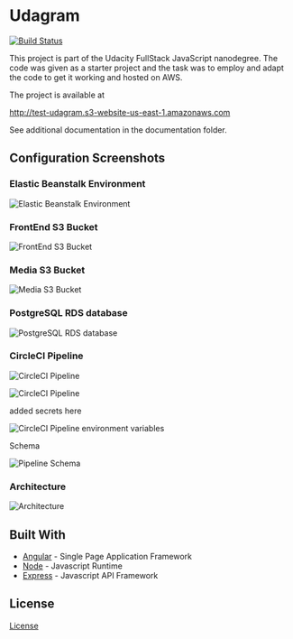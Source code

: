 # Udagram
[![Build Status](https://circleci.com/gh/iahmediibrahim/udacity-udagram-circleci.svg?style=svg)](https://circleci.com/github/iahmediibrahim/udacity-udagram-circleci)

This project is part of the Udacity FullStack JavaScript nanodegree. The code was given as a starter project and the task was to employ and adapt the code to get it working and hosted on AWS.

The project is available at

http://test-udagram.s3-website-us-east-1.amazonaws.com

See additional documentation in the documentation folder.

## Configuration Screenshots

### Elastic Beanstalk Environment

![Elastic Beanstalk Environment](./documentation/images/eb.png)

### FrontEnd S3 Bucket

![FrontEnd S3 Bucket](./documentation/images/frontend_s3.png)

### Media S3 Bucket

![Media S3 Bucket](./documentation/images/media_s3.png)

### PostgreSQL RDS database

![PostgreSQL RDS database](./documentation/images/rds.png)

### CircleCI Pipeline

![CircleCI Pipeline](./documentation/images/pipeline1.png)

![CircleCI Pipeline](./documentation/images/pipeline2.png)

added secrets here

![CircleCI Pipeline environment variables](./documentation/images/pipeline%20env.png)

Schema

![Pipeline Schema](./documentation/images/pipeline.png)

### Architecture

![Architecture](./documentation/images/architecture.png)

## Built With

- [Angular](https://angular.io/) - Single Page Application Framework
- [Node](https://nodejs.org) - Javascript Runtime
- [Express](https://expressjs.com/) - Javascript API Framework

## License

[License](LICENSE.txt)
